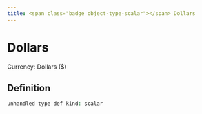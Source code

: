 ```yaml
---
title: <span class="badge object-type-scalar"></span> Dollars
---
```

# <span class="badge object-type-scalar"></span> Dollars

Currency: Dollars ($)

## Definition

```php
unhandled type def kind: scalar
```
